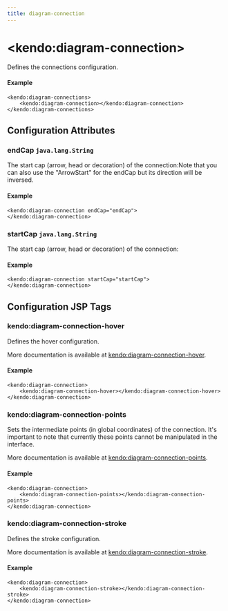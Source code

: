 ```yaml
---
title: diagram-connection
---
```


# \<kendo:diagram-connection\>

Defines the connections configuration.

#### Example
    <kendo:diagram-connections>
        <kendo:diagram-connection></kendo:diagram-connection>
    </kendo:diagram-connections>

## Configuration Attributes

### endCap `java.lang.String`

The start cap (arrow, head or decoration) of the connection:Note that you can also use the "ArrowStart" for the endCap but its direction will be inversed.

#### Example
    <kendo:diagram-connection endCap="endCap">
    </kendo:diagram-connection>

### startCap `java.lang.String`

The start cap (arrow, head or decoration) of the connection:

#### Example
    <kendo:diagram-connection startCap="startCap">
    </kendo:diagram-connection>


##  Configuration JSP Tags

### kendo:diagram-connection-hover

Defines the hover configuration.

More documentation is available at [kendo:diagram-connection-hover](/kendo-ui/api/wrappers/jsp/diagram/connection-hover).

#### Example

    <kendo:diagram-connection>
        <kendo:diagram-connection-hover></kendo:diagram-connection-hover>
    </kendo:diagram-connection>

### kendo:diagram-connection-points

Sets the intermediate points (in global coordinates) of the connection. It's important to note that currently these points cannot be manipulated in the interface.

More documentation is available at [kendo:diagram-connection-points](/kendo-ui/api/wrappers/jsp/diagram/connection-points).

#### Example

    <kendo:diagram-connection>
        <kendo:diagram-connection-points></kendo:diagram-connection-points>
    </kendo:diagram-connection>

### kendo:diagram-connection-stroke

Defines the stroke configuration.

More documentation is available at [kendo:diagram-connection-stroke](/kendo-ui/api/wrappers/jsp/diagram/connection-stroke).

#### Example

    <kendo:diagram-connection>
        <kendo:diagram-connection-stroke></kendo:diagram-connection-stroke>
    </kendo:diagram-connection>

